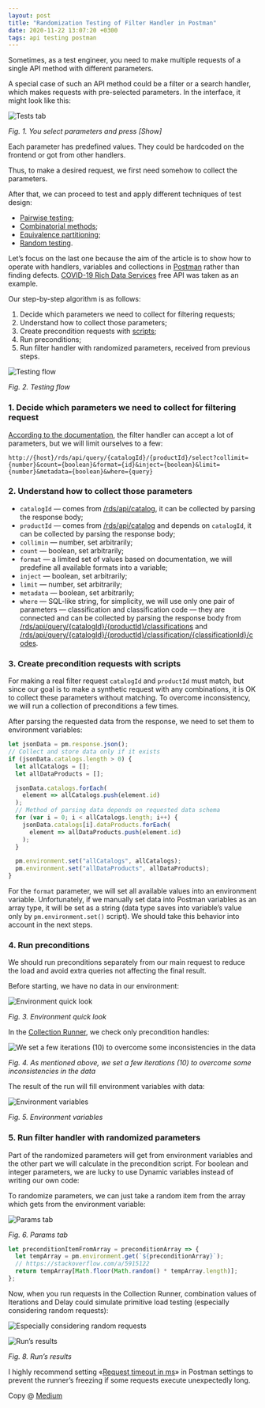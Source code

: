 ```yaml
---
layout: post
title: "Randomization Testing of Filter Handler in Postman"
date: 2020-11-22 13:07:20 +0300
tags: api testing postman
---
```


Sometimes, as a test engineer, you need to make multiple requests of a single API method with different parameters.

A special case of such an API method could be a filter or a search handler, which makes requests with pre-selected parameters. In the interface, it might look like this:

![Tests tab](/assets/2020-11-22/01-show.png)

_Fig. 1. You select parameters and press [Show]_

Each parameter has predefined values. They could be hardcoded on the frontend or got from other handlers.

Thus, to make a desired request, we first need somehow to collect the parameters.

After that, we can proceed to test and apply different techniques of test design:

- [Pairwise testing](http://pairwise.org/);
- [Combinatorial methods](https://en.wikipedia.org/wiki/Combinatorics);
- [Equivalence partitioning](https://en.wikipedia.org/wiki/Equivalence_partitioning);
- [Random testing](https://en.wikipedia.org/wiki/Random_testing).

Let’s focus on the last one because the aim of the article is to show how to operate with handlers, variables and collections in [Postman](https://learning.postman.com/docs/introduction/overview/) rather than finding defects. [COVID-19 Rich Data Services](https://documenter.getpostman.com/view/2220438/SzYevv9u) free API was taken as an example.

Our step-by-step algorithm is as follows:

1. Decide which parameters we need to collect for filtering requests;
2. Understand how to collect those parameters;
3. Create precondition requests with [scripts](https://learning.postman.com/docs/writing-scripts/script-references/test-examples/);
4. Run preconditions;
5. Run filter handler with randomized parameters, received from previous steps.

![Testing flow](/assets/2020-11-22/02-testing-flow.png)

_Fig. 2. Testing flow_

### 1. Decide which parameters we need to collect for filtering request

[According to the documentation](https://documenter.getpostman.com/view/2220438/SzYevv9u#ca3edafd-5683-4cc1-aab1-0c497d1186dc), the filter handler can accept a lot of parameters, but we will limit ourselves to a few:

```
http://{host}/rds/api/query/{catalogId}/{productId}/select?collimit={number}&count={boolean}&format={id}&inject={boolean}&limit={number}&metadata={boolean}&where={query}
```

### 2. Understand how to collect those parameters

- `catalogId` — comes from [/rds/api/catalog](https://documenter.getpostman.com/view/2220438/SzYevv9u#245ce204-95a4-41cc-ac53-afd10c5a87b2), it can be collected by parsing the response body;
- `productId` — comes from [/rds/api/catalog](https://documenter.getpostman.com/view/2220438/SzYevv9u#245ce204-95a4-41cc-ac53-afd10c5a87b2) and depends on `catalogId`, it can be collected by parsing the response body;
- `collimin` — number, set arbitrarily;
- `count` — boolean, set arbitrarily;
- `format` — a limited set of values based on documentation, we will predefine all available formats into a variable;
- `inject` — boolean, set arbitrarily;
- `limit` — number, set arbitrarily;
- `metadata` — boolean, set arbitrarily;
- `where` — SQL-like string, for simplicity, we will use only one pair of parameters — classification and classification code — they are connected and can be collected by parsing the response body from [/rds/api/query/{catalogId}/{productId}/classifications](https://documenter.getpostman.com/view/2220438/SzYevv9u#b763ba93-d3dd-419e-83a7-85b1ea5e49ed) and [/rds/api/query/{catalogId}/{productId}/classification/{classificationId}/codes](https://documenter.getpostman.com/view/2220438/SzYevv9u#d9b1a38d-e08c-4e91-b04f-e0aef91d7b22).

### 3. Create precondition requests with scripts

For making a real filter request `catalogId` and `productId` must match, but since our goal is to make a synthetic request with any combinations, it is OK to collect these parameters without matching. To overcome inconsistency, we will run a collection of preconditions a few times.

After parsing the requested data from the response, we need to set them to environment variables:

```JavaScript
let jsonData = pm.response.json();
// Collect and store data only if it exists
if (jsonData.catalogs.length > 0) {
  let allCatalogs = [];
  let allDataProducts = [];

  jsonData.catalogs.forEach(
    element => allCatalogs.push(element.id)
  );
  // Method of parsing data depends on requested data schema
  for (var i = 0; i < allCatalogs.length; i++) {
    jsonData.catalogs[i].dataProducts.forEach(
      element => allDataProducts.push(element.id)
    );
  }

  pm.environment.set("allCatalogs", allCatalogs);
  pm.environment.set("allDataProducts", allDataProducts);
}
```

For the `format` parameter, we will set all available values into an environment variable. Unfortunately, if we manually set data into Postman variables as an array type, it will be set as a string (data type saves into variable’s value only by `pm.environment.set()` script). We should take this behavior into account in the next steps.

### 4. Run preconditions

We should run preconditions separately from our main request to reduce the load and avoid extra queries not affecting the final result.

Before starting, we have no data in our environment:

![Environment quick look](/assets/2020-11-22/03-environment-quick-look.png)

_Fig. 3. Environment quick look_

In the [Collection Runner](https://learning.postman.com/docs/running-collections/intro-to-collection-runs/), we check only precondition handles:

![We set a few iterations (10) to overcome some inconsistencies in the data](/assets/2020-11-22/04-as-mentioned-above.png)

_Fig. 4. As mentioned above, we set a few iterations (10) to overcome some inconsistencies in the data_

The result of the run will fill environment variables with data:

![Environment variables](/assets/2020-11-22/05-environment-variables.png)

_Fig. 5. Environment variables_

### 5. Run filter handler with randomized parameters

Part of the randomized parameters will get from environment variables and the other part we will calculate in the precondition script. For boolean and integer parameters, we are lucky to use Dynamic variables instead of writing our own code:

To randomize parameters, we can just take a random item from the array which gets from the environment variable:

![Params tab](/assets/2020-11-22/06-params-tab.png)

_Fig. 6. Params tab_

```JavaScript
let preconditionItemFromArray = preconditionArray => {
  let tempArray = pm.environment.get(`${preconditionArray}`);
  // https://stackoverflow.com/a/5915122
  return tempArray[Math.floor(Math.random() * tempArray.length)];
};
```

Now, when you run requests in the Collection Runner, combination values of Iterations and Delay could simulate primitive load testing (especially considering random requests):

![Especially considering random requests](/assets/2020-11-22/07.png)

![Run’s results](/assets/2020-11-22/08-runs-results.png)

_Fig. 8. Run’s results_

I highly recommend setting «[Request timeout in ms](https://learning.postman.com/docs/getting-started/settings/#request)» in Postman settings to prevent the runner’s freezing if some requests execute unexpectedly long.

Copy @ [Medium](https://adequatica.medium.com/randomization-testing-of-filter-handler-in-postman-5cc37432602c)
